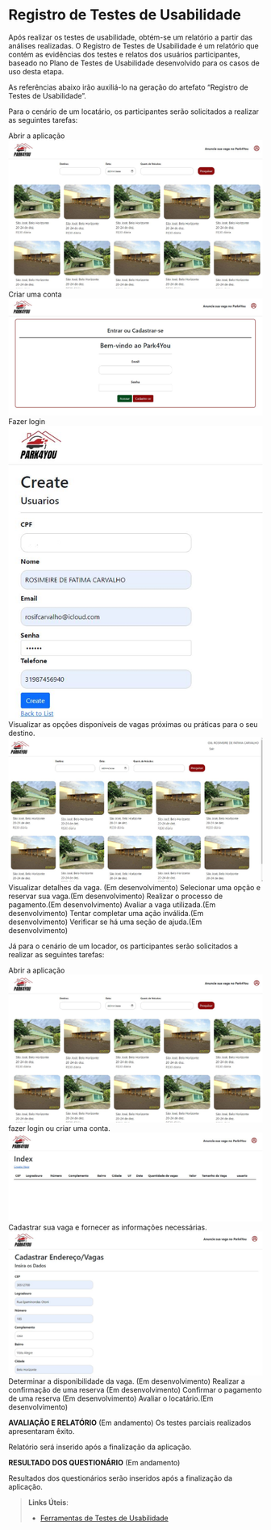 # Registro de Testes de Usabilidade

Após realizar os testes de usabilidade, obtém-se um relatório a partir das análises realizadas. O Registro de Testes de Usabilidade é um relatório que contém as evidências dos testes e relatos dos usuários participantes, baseado no Plano de Testes de Usabilidade desenvolvido para os casos de uso desta etapa.

As referências abaixo irão auxiliá-lo na geração do artefato “Registro de Testes de Usabilidade”.

Para o cenário de um locatário, os participantes serão solicitados a realizar as seguintes tarefas:

Abrir a aplicação 
![Alt text](<img/teste 00.JPG>)
Criar uma conta
![Alt text](<img/teste 01.JPG>)
Fazer login
![Alt text](<img/teste 02.JPG>)
Visualizar as opções disponíveis de vagas próximas ou práticas para o seu destino.
![Alt text](<img/teste 05.JPG>)
Visualizar detalhes da vaga. (Em desenvolvimento)
Selecionar uma opção e reservar sua vaga.(Em desenvolvimento)
Realizar o processo de pagamento.(Em desenvolvimento)
Avaliar a vaga utilizada.(Em desenvolvimento)
Tentar completar uma ação inválida.(Em desenvolvimento)
Verificar se há uma seção de ajuda.(Em desenvolvimento)

Já para o cenário de um locador, os participantes serão solicitados a realizar as seguintes tarefas:

Abrir a aplicação 
![Alt text](<img/teste 00.JPG>)
fazer login ou criar uma conta.
![Alt text](<img/teste 07.JPG>)
Cadastrar sua vaga e fornecer as informações necessárias.
![Alt text](<img/teste 08.JPG>)
Determinar a disponibilidade da vaga. (Em desenvolvimento)
Realizar a confirmação de uma reserva (Em desenvolvimento)
Confirmar o pagamento de uma reserva (Em desenvolvimento)
Avaliar o locatário.(Em desenvolvimento)

**AVALIAÇÃO E RELATÓRIO** (Em andamento)
Os testes parciais realizados apresentaram êxito.

Relatório será inserido após a finalização da aplicação.

**RESULTADO DOS QUESTIONÁRIO** (Em andamento)

Resultados dos questionários serão inseridos após a finalização da aplicação.

> **Links Úteis**:
> - [Ferramentas de Testes de Usabilidade](https://www.usability.gov/how-to-and-tools/resources/templates.html)